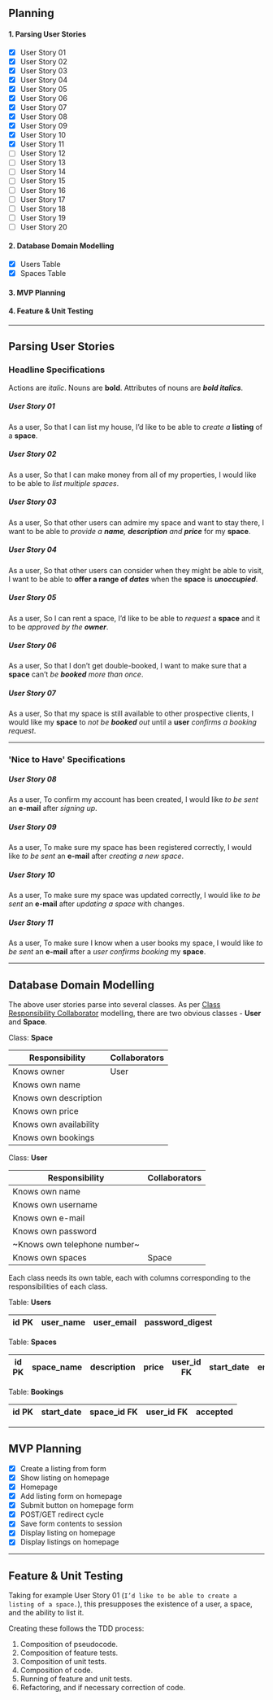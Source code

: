 
## Planning

#### 1. Parsing User Stories
- [x] User Story 01
- [x] User Story 02
- [x] User Story 03
- [x] User Story 04
- [x] User Story 05
- [x] User Story 06
- [x] User Story 07
- [x] User Story 08
- [x] User Story 09
- [x] User Story 10
- [x] User Story 11
- [ ] User Story 12
- [ ] User Story 13
- [ ] User Story 14
- [ ] User Story 15
- [ ] User Story 16
- [ ] User Story 17
- [ ] User Story 18
- [ ] User Story 19
- [ ] User Story 20

#### 2. Database Domain Modelling
- [x] Users Table
- [x] Spaces Table

#### 3. MVP Planning

#### 4. Feature & Unit Testing

---

## Parsing User Stories

### Headline Specifications

Actions are *italic*. Nouns are **bold**. Attributes of nouns are **_bold italics_**.

##### User Story 01

As a user,
So that I can list my house,
I’d like to be able to *create a* **listing** of a **space**.

##### User Story 02

As a user,
So that I can make money from all of my properties,
I would like to be able to *list multiple spaces*.

##### User Story 03

As a user,
So that other users can admire my space and want to stay there,
I want to be able to _provide a **name**, **description** and **price**_ for my **space**.

##### User Story 04

As a user,
So that other users can consider when they might be able to visit,
I want to be able to **offer a range of _dates_** when the **space** is **_unoccupied_**.

##### User Story 05

As a user,
So I can rent a space,
I’d like to be able to _request_ a **space** and it to be _approved by the **owner**_.

##### User Story 06

As a user,
So that I don’t get double-booked,
I want to make sure that a **space** can’t _be **booked** more than once_.

##### User Story 07

As a user,
So that my space is still available to other prospective clients,
I would like my **space** to _not be **booked** out_ until a **user** _confirms a booking request_.

---

### 'Nice to Have' Specifications

##### User Story 08
As a user,
To confirm my account has been created,
I would like _to be sent_ an **e-mail** after _signing up_.

##### User Story 09
As a user,
To make sure my space has been registered correctly,
I would like _to be sent_ an **e-mail** after _creating a new space_.

##### User Story 10
As a user,
To make sure my space was updated correctly,
I would like _to be sent_ an **e-mail** after _updating a space_ with changes.

##### User Story 11
As a user,
To make sure I know when a user books my space,
I would like _to be sent_ an **e-mail** after a _user confirms booking_ my **space**.

---

## Database Domain Modelling

The above user stories parse into several classes. As per [Class Responsibility Collaborator](http://agilemodeling.com/artifacts/crcModel.htm) modelling, there are two obvious classes - **User** and **Space**.

Class: **Space**

Responsibility | Collaborators
--- | ---
Knows owner | User
Knows own name |
Knows own description |
Knows own price |
Knows own availability |
Knows own bookings |

Class: **User**

Responsibility | Collaborators
--- | ---
Knows own name |
Knows own username |
Knows own e-mail |
Knows own password |
~Knows own telephone number~ |
Knows own spaces | Space

Each class needs its own table, each with columns corresponding to the responsibilities of each class.

Table: **Users**

id PK | user_name | user_email | password_digest
--- | --- | --- | ---

Table: **Spaces**

id PK | space_name | description | price | user_id FK | start_date | end_date
--- | --- | --- | --- | --- | --- | ---

Table: **Bookings**

id PK | start_date | space_id FK | user_id FK | accepted
--- | --- | --- | --- | ---

---

## MVP Planning

- [x] Create a listing from form
- [x] Show listing on homepage
- [x] Homepage
- [x] Add listing form on homepage
- [x] Submit button on homepage form
- [x] POST/GET redirect cycle
- [x] Save form contents to session
- [x] Display listing on homepage
- [x] Display listings on homepage

---

## Feature & Unit Testing

Taking for example User Story 01 (`I’d like to be able to create a listing of a space.`), this presupposes the existence of a user, a space, and the ability to list it.

Creating these follows the TDD process:
1. Composition of pseudocode.
2. Composition of feature tests.
3. Composition of unit tests.
4. Composition of code.
5. Running of feature and unit tests.
6. Refactoring, and if necessary correction of code.

